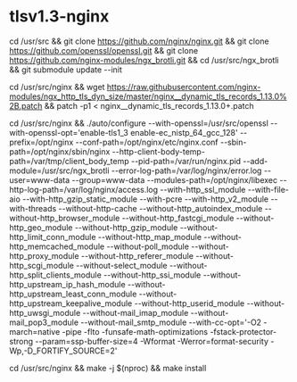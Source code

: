 # tlsv1.3-nginx

cd /usr/src && git clone https://github.com/nginx/nginx.git && git clone https://github.com/openssl/openssl.git && git clone https://github.com/nginx-modules/ngx_brotli.git && cd /usr/src/ngx_brotli && git submodule update --init

cd /usr/src/nginx && wget https://raw.githubusercontent.com/nginx-modules/ngx_http_tls_dyn_size/master/nginx__dynamic_tls_records_1.13.0%2B.patch && patch -p1 < nginx__dynamic_tls_records_1.13.0+.patch

cd /usr/src/nginx && ./auto/configure --with-openssl=/usr/src/openssl --with-openssl-opt='enable-tls1_3 enable-ec_nistp_64_gcc_128' --prefix=/opt/nginx --conf-path=/opt/nginx/etc/nginx.conf --sbin-path=/opt/nginx/sbin/nginx --http-client-body-temp-path=/var/tmp/client_body_temp --pid-path=/var/run/nginx.pid --add-module=/usr/src/ngx_brotli --error-log-path=/var/log/nginx/error.log --user=www-data --group=www-data --modules-path=/opt/nginx/libexec --http-log-path=/var/log/nginx/access.log --with-http_ssl_module --with-file-aio --with-http_gzip_static_module --with-pcre --with-http_v2_module --with-threads --without-http-cache --without-http_autoindex_module --without-http_browser_module --without-http_fastcgi_module --without-http_geo_module --without-http_gzip_module --without-http_limit_conn_module --without-http_map_module --without-http_memcached_module --without-poll_module --without-http_proxy_module --without-http_referer_module --without-http_scgi_module --without-select_module --without-http_split_clients_module --without-http_ssi_module --without-http_upstream_ip_hash_module --without-http_upstream_least_conn_module --without-http_upstream_keepalive_module --without-http_userid_module --without-http_uwsgi_module --without-mail_imap_module --without-mail_pop3_module --without-mail_smtp_module --with-cc-opt='-O2 -march=native -pipe -flto -funsafe-math-optimizations -fstack-protector-strong --param=ssp-buffer-size=4 -Wformat -Werror=format-security -Wp,-D_FORTIFY_SOURCE=2'

cd /usr/src/nginx && make -j $(nproc) && make install
